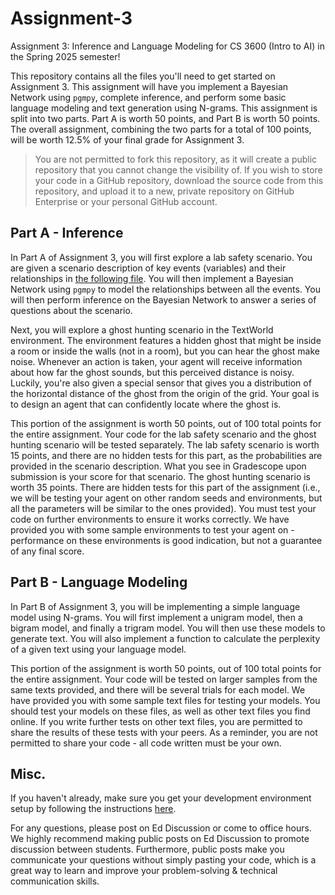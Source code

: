 # Assignment-3

Assignment 3: Inference and Language Modeling for CS 3600 (Intro to AI) in the Spring 2025 semester!

This repository contains all the files you'll need to get started on Assignment 3. This assignment will have you implement a Bayesian Network using `pgmpy`, complete inference, and perform some basic language modeling and text generation using N-grams. This assignment is split into two parts. Part A is worth 50 points, and Part B is worth 50 points. The overall assignment, combining the two parts for a total of 100 points, will be worth 12.5% of your final grade for Assignment 3.

> You are not permitted to fork this repository, as it will create a public repository that you cannot change the visibility of. If you wish to store your code in a GitHub repository, download the source code from this repository, and upload it to a new, private repository on GitHub Enterprise or your personal GitHub account.

## Part A - Inference

In Part A of Assignment 3, you will first explore a lab safety scenario. You are given a scenario description of key events (variables) and their relationships in [the following file](A3-A/scenario.md). You will then implement a Bayesian Network using `pgmpy` to model the relationships between all the events. You will then perform inference on the Bayesian Network to answer a series of questions about the scenario.

Next, you will explore a ghost hunting scenario in the TextWorld environment. The environment features a hidden ghost that might be inside a room or inside the walls (not in a room), but you can hear the ghost make noise. Whenever an action is taken, your agent will receive information about how far the ghost sounds, but this perceived distance is noisy. Luckily, you're also given a special sensor that gives you a distribution of the horizontal distance of the ghost from the origin of the grid. Your goal is to design an agent that can confidently locate where the ghost is. 

This portion of the assignment is worth 50 points, out of 100 total points for the entire assignment. Your code for the lab safety scenario and the ghost hunting scenario will be tested separately. The lab safety scenario is worth 15 points, and there are no hidden tests for this part, as the probabilities are provided in the scenario description. What you see in Gradescope upon submission is your score for that scenario. The ghost hunting scenario is worth 35 points. There are hidden tests for this part of the assignment (i.e., we will be testing your agent on other random seeds and environments, but all the parameters will be similar to the ones provided). You must test your code on further environments to ensure it works correctly. We have provided you with some sample environments to test your agent on - performance on these environments is good indication, but not a guarantee of any final score. 

## Part B - Language Modeling

In Part B of Assignment 3, you will be implementing a simple language model using N-grams. You will first implement a unigram model, then a bigram model, and finally a trigram model. You will then use these models to generate text. You will also implement a function to calculate the perplexity of a given text using your language model. 

This portion of the assignment is worth 50 points, out of 100 total points for the entire assignment. Your code will be tested on larger samples from the same texts provided, and there will be several trials for each model. We have provided you with some sample text files for testing your models. You should test your models on these files, as well as other text files you find online. If you write further tests on other text files, you are permitted to share the results of these tests with your peers. As a reminder, you are not permitted to share your code - all code written must be your own. 

## Misc.

If you haven't already, make sure you get your development environment setup by following the instructions [here](https://github.gatech.edu/CS-3600-Spring-25/dev-environment-setup).

For any questions, please post on Ed Discussion or come to office hours. We highly recommend making public posts on Ed Discussion to promote discussion between students. Furthermore, public posts make you communicate your questions without simply pasting your code, which is a great way to learn and improve your problem-solving & technical communication skills.